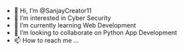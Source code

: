 - 👋 Hi, I’m @SanjayCreator11
- 👀 I’m interested in Cyber Security 
- 🌱 I’m currently learning Web Development
- 💞️ I’m looking to collaborate on Python App Development
- 📫 How to reach me ...

<!---
SanjayCreator11/SanjayCreator11 is a ✨ special ✨ repository because its `README.md` (this file) appears on your GitHub profile.
You can click the Preview link to take a look at your changes.
--->
